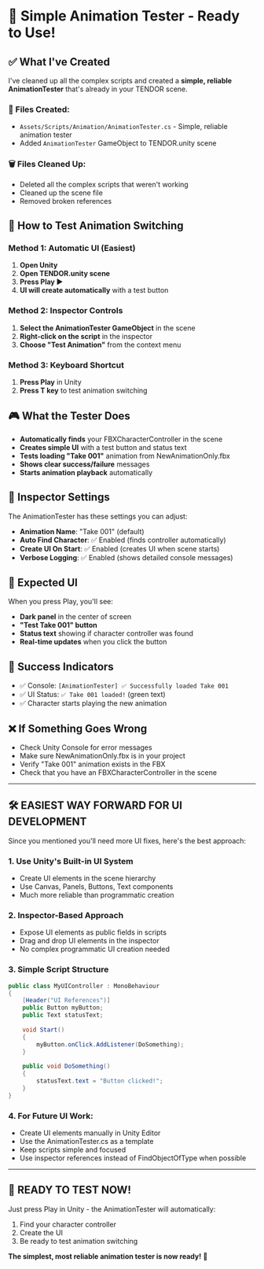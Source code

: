 # 🎯 Simple Animation Tester - Ready to Use!

## ✅ What I've Created

I've cleaned up all the complex scripts and created a **simple, reliable AnimationTester** that's already in your TENDOR scene.

### 📁 Files Created:
- `Assets/Scripts/Animation/AnimationTester.cs` - Simple, reliable animation tester
- Added `AnimationTester` GameObject to TENDOR.unity scene

### 🗑️ Files Cleaned Up:
- Deleted all the complex scripts that weren't working
- Cleaned up the scene file
- Removed broken references

## 🚀 How to Test Animation Switching

### Method 1: Automatic UI (Easiest)
1. **Open Unity**
2. **Open TENDOR.unity scene**
3. **Press Play ▶️**
4. **UI will create automatically** with a test button

### Method 2: Inspector Controls
1. **Select the AnimationTester GameObject** in the scene
2. **Right-click on the script** in the inspector
3. **Choose "Test Animation"** from the context menu

### Method 3: Keyboard Shortcut
1. **Press Play** in Unity
2. **Press T key** to test animation switching

## 🎮 What the Tester Does

- **Automatically finds** your FBXCharacterController in the scene
- **Creates simple UI** with a test button and status text
- **Tests loading "Take 001"** animation from NewAnimationOnly.fbx
- **Shows clear success/failure** messages
- **Starts animation playback** automatically

## 🔧 Inspector Settings

The AnimationTester has these settings you can adjust:

- **Animation Name**: "Take 001" (default)
- **Auto Find Character**: ✅ Enabled (finds controller automatically)
- **Create UI On Start**: ✅ Enabled (creates UI when scene starts)
- **Verbose Logging**: ✅ Enabled (shows detailed console messages)

## 📱 Expected UI

When you press Play, you'll see:
- **Dark panel** in the center of screen
- **"Test Take 001" button**
- **Status text** showing if character controller was found
- **Real-time updates** when you click the button

## 🎉 Success Indicators

- ✅ Console: `[AnimationTester] ✅ Successfully loaded Take 001`
- ✅ UI Status: `✅ Take 001 loaded!` (green text)
- ✅ Character starts playing the new animation

## ❌ If Something Goes Wrong

- Check Unity Console for error messages
- Make sure NewAnimationOnly.fbx is in your project
- Verify "Take 001" animation exists in the FBX
- Check that you have an FBXCharacterController in the scene

---

## 🛠️ **EASIEST WAY FORWARD FOR UI DEVELOPMENT**

Since you mentioned you'll need more UI fixes, here's the best approach:

### 1. **Use Unity's Built-in UI System**
- Create UI elements in the scene hierarchy
- Use Canvas, Panels, Buttons, Text components
- Much more reliable than programmatic creation

### 2. **Inspector-Based Approach**
- Expose UI elements as public fields in scripts
- Drag and drop UI elements in the inspector
- No complex programmatic UI creation needed

### 3. **Simple Script Structure**
```csharp
public class MyUIController : MonoBehaviour
{
    [Header("UI References")]
    public Button myButton;
    public Text statusText;
    
    void Start()
    {
        myButton.onClick.AddListener(DoSomething);
    }
    
    public void DoSomething()
    {
        statusText.text = "Button clicked!";
    }
}
```

### 4. **For Future UI Work:**
- Create UI elements manually in Unity Editor
- Use the AnimationTester.cs as a template
- Keep scripts simple and focused
- Use inspector references instead of FindObjectOfType when possible

---

## 🚀 **READY TO TEST NOW!**

Just press Play in Unity - the AnimationTester will automatically:
1. Find your character controller
2. Create the UI
3. Be ready to test animation switching

**The simplest, most reliable animation tester is now ready!** 🎯 